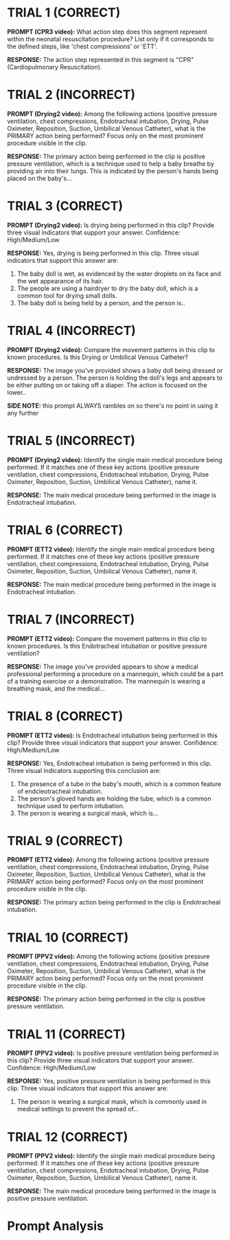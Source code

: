 # TRIAL 1 (CORRECT)
**PROMPT (CPR3 video):** 
What action step does this segment represent within the neonatal resuscitation procedure? List only if it corresponds to the defined steps, like 'chest compressions' or 'ETT'.

**RESPONSE:** 
The action step represented in this segment is "CPR" (Cardiopulmonary Resuscitation).

# TRIAL 2 (INCORRECT)
**PROMPT (Drying2 video):** 
Among the following actions (positive pressure ventilation, chest compressions, Endotracheal intubation, Drying, Pulse Oximeter, Reposition, Suction, Umbilical Venous Catheter), what is the PRIMARY action being performed? Focus only on the most prominent procedure visible in the clip.

**RESPONSE:** 
The primary action being performed in the clip is positive pressure ventilation, which is a technique used to help a baby breathe by providing air into their lungs. This is indicated by the person's hands being placed on the baby's...

# TRIAL 3 (CORRECT)
**PROMPT (Drying2 video):** 
Is drying being performed in this clip? Provide three visual indicators that support your answer. Confidence: High/Medium/Low

**RESPONSE:** 
Yes, drying is being performed in this clip. Three visual indicators that support this answer are:
1. The baby doll is wet, as evidenced by the water droplets on its face and the wet appearance of its hair.
2. The people are using a hairdryer to dry the baby doll, which is a common tool for drying small dolls.
3. The baby doll is being held by a person, and the person is..

# TRIAL 4 (INCORRECT)
**PROMPT (Drying2 video):** 
Compare the movement patterns in this clip to known procedures. Is this Drying or Umbilical Venous Catheter?

**RESPONSE:** 
The image you've provided shows a baby doll being dressed or undressed by a person. The person is holding the doll's legs and appears to be either putting on or taking off a diaper. The action is focused on the lower..

**SIDE NOTE:** this prompt ALWAYS rambles on so there's no point in using it any further

# TRIAL 5 (INCORRECT)
**PROMPT (Drying2 video):** 
Identify the single main medical procedure being performed. If it matches one of these key actions (positive pressure ventilation, chest compressions, Endotracheal intubation, Drying, Pulse Oximeter, Reposition, Suction, Umbilical Venous Catheter), name it.

**RESPONSE:** 
The main medical procedure being performed in the image is Endotracheal intubation.

# TRIAL 6 (CORRECT)
**PROMPT (ETT2 video):** 
Identify the single main medical procedure being performed. If it matches one of these key actions (positive pressure ventilation, chest compressions, Endotracheal intubation, Drying, Pulse Oximeter, Reposition, Suction, Umbilical Venous Catheter), name it.

**RESPONSE:** 
The main medical procedure being performed in the image is Endotracheal intubation.

# TRIAL 7 (INCORRECT)
**PROMPT (ETT2 video):** 
Compare the movement patterns in this clip to known procedures. Is this Endotracheal intubation or positive pressure ventilation?

**RESPONSE:** 
The image you've provided appears to show a medical professional performing a procedure on a mannequin, which could be a part of a training exercise or a demonstration. The mannequin is wearing a breathing mask, and the medical...

# TRIAL 8 (CORRECT)
**PROMPT (ETT2 video):** 
Is Endotracheal intubation being performed in this clip? Provide three visual indicators that support your answer. Confidence: High/Medium/Low

**RESPONSE:** 
Yes, Endotracheal intubation is being performed in this clip. Three visual indicators supporting this conclusion are:
1. The presence of a tube in the baby's mouth, which is a common feature of endcleotracheal intubation.
2. The person's gloved hands are holding the tube, which is a common technique used to perform intubation.
3. The person is wearing a surgical mask, which is...

# TRIAL 9 (CORRECT)
**PROMPT (ETT2 video):** 
Among the following actions (positive pressure ventilation, chest compressions, Endotracheal intubation, Drying, Pulse Oximeter, Reposition, Suction, Umbilical Venous Catheter), what is the PRIMARY action being performed? Focus only on the most prominent procedure visible in the clip.

**RESPONSE:** 
The primary action being performed in the clip is Endotracheal intubation.

# TRIAL 10 (CORRECT)
**PROMPT (PPV2 video):** 
Among the following actions (positive pressure ventilation, chest compressions, Endotracheal intubation, Drying, Pulse Oximeter, Reposition, Suction, Umbilical Venous Catheter), what is the PRIMARY action being performed? Focus only on the most prominent procedure visible in the clip.

**RESPONSE:** 
The primary action being performed in the clip is positive pressure ventilation.

# TRIAL 11 (CORRECT)
**PROMPT (PPV2 video):** 
Is positive pressure ventilation being performed in this clip? Provide three visual indicators that support your answer. Confidence: High/Medium/Low

**RESPONSE:** 
Yes, positive pressure ventilation is being performed in this clip. Three visual indicators that support this answer are:
1. The person is wearing a surgical mask, which is commonly used in medical settings to prevent the spread of...

# TRIAL 12 (CORRECT)
**PROMPT (PPV2 video):** 
Identify the single main medical procedure being performed. If it matches one of these key actions (positive pressure ventilation, chest compressions, Endotracheal intubation, Drying, Pulse Oximeter, Reposition, Suction, Umbilical Venous Catheter), name it.

**RESPONSE:** 
The main medical procedure being performed in the image is positive pressure ventilation.

# Prompt Analysis
